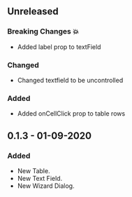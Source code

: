## Unreleased
### Breaking Changes :boom:
- Added label prop to textField

### Changed
- Changed textfield to be uncontrolled

### Added
- Added onCellClick prop to table rows

## 0.1.3 - 01-09-2020
### Added
- New Table.
- New Text Field.
- New Wizard Dialog.

<!-- 
Sections: 
### Breaking Changes :boom:
### Added
### Changed
### Deprecated
### Removed
### Fixed
### Security
-->
